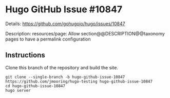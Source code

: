 # Hugo GitHub Issue #10847

Details: <https://github.com/gohugoio/hugo/issues/10847>

Description: resources/page: Allow section@@DESCRIPTION@@taxonomy pages to have a permalink configuration

## Instructions

Clone this branch of the repository and build the site.

```text
git clone --single-branch -b hugo-github-issue-10847 https://github.com/jmooring/hugo-testing hugo-github-issue-10847
cd hugo-github-issue-10847
hugo server
```
